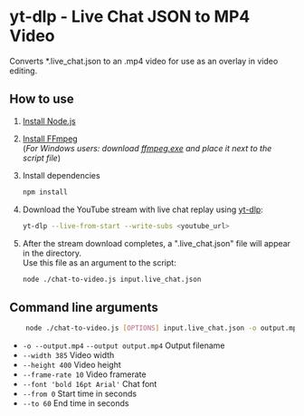 # yt-dlp - Live Chat JSON to MP4 Video

Converts *.live_chat.json to an .mp4 video for use as an overlay in video editing.

## How to use

1. [Install Node.js](https://nodejs.org/en)

2. [Install FFmpeg](https://ffmpeg.org/download.html)<br>
   (*For Windows users: download [ffmpeg.exe](https://github.com/BtbN/FFmpeg-Builds/releases/download/latest/ffmpeg-master-latest-win64-gpl.zip) and place it next to the script file*)

3. Install dependencies
   ```bash
   npm install
   ```

4. Download the YouTube stream with live chat replay using [yt-dlp](https://github.com/yt-dlp/yt-dlp):
    ```bash
    yt-dlp --live-from-start --write-subs <youtube_url>
    ```

5. After the stream download completes, a ".live_chat.json" file will appear in the directory.<br>
   Use this file as an argument to the script:
    ```bash
    node ./chat-to-video.js input.live_chat.json
    ```

## Command line arguments
```bash
    node ./chat-to-video.js [OPTIONS] input.live_chat.json -o output.mp4
```
* `-o --output.mp4` `--output output.mp4` Output filename
* `--width 385` Video width
* `--height 400` Video height
* `--frame-rate 10` Video framerate
* `--font 'bold 16pt Arial'` Chat font
* `--from 0` Start time in seconds
* `--to 60` End time in seconds
